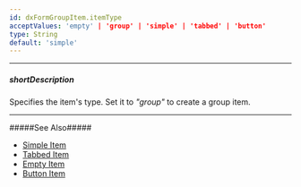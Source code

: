```yaml
---
id: dxFormGroupItem.itemType
acceptValues: 'empty' | 'group' | 'simple' | 'tabbed' | 'button'
type: String
default: 'simple'
---
```

---
##### shortDescription
Specifies the item's type. Set it to *"group"* to create a group item.

---
#####See Also#####
- [Simple Item](/api-reference/10%20UI%20Widgets/dxForm/5%20Item%20Types/SimpleItem '/Documentation/ApiReference/UI_Components/dxForm/Item_Types/SimpleItem/')
- [Tabbed Item](/api-reference/10%20UI%20Widgets/dxForm/5%20Item%20Types/TabbedItem '/Documentation/ApiReference/UI_Components/dxForm/Item_Types/TabbedItem/')
- [Empty Item](/api-reference/10%20UI%20Widgets/dxForm/5%20Item%20Types/EmptyItem '/Documentation/ApiReference/UI_Components/dxForm/Item_Types/EmptyItem/')
- [Button Item](/api-reference/10%20UI%20Widgets/dxForm/5%20Item%20Types/ButtonItem '/Documentation/ApiReference/UI_Components/dxForm/Item_Types/ButtonItem/')